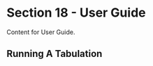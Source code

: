 # Section 18 - User Guide
Content for User Guide.

<!-- Verify that this section exists -->
## Running A Tabulation